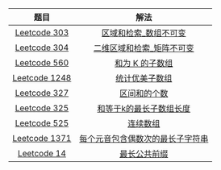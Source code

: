 |                             题目                             |                             解法                             |
| :----------------------------------------------------------: | :----------------------------------------------------------: |
| [Leetcode 303](https://leetcode.cn/problems/range-sum-query-immutable/) | [区域和检索_数组不可变](https://github.com/pshijie/Java_interview_code/blob/main/Leetcode分类/前缀和/区域和检索_数组不可变.java) |
| [Leetcode 304](https://leetcode.cn/problems/range-sum-query-2d-immutable/) | [二维区域和检索_矩阵不可变](https://github.com/pshijie/Java_interview_code/blob/main/Leetcode分类/前缀和/二维区域和检索_矩阵不可变.java) |
| [Leetcode 560](https://leetcode.cn/problems/subarray-sum-equals-k/) | [和为 K 的子数组](https://github.com/pshijie/Java_interview_code/blob/main/Leetcode分类/前缀和/和为K的子数组.java) |
| [Leetcode 1248](https://leetcode.cn/problems/count-number-of-nice-subarrays/) | [统计优美子数组](https://github.com/pshijie/Java_interview_code/blob/main/Leetcode分类/前缀和/统计优美子数组.java) |
| [Leetcode 327](https://leetcode.cn/problems/count-of-range-sum/) | [区间和的个数](https://github.com/pshijie/Java_interview_code/blob/main/Leetcode分类/前缀和/区间和的个数.java) |
| [Leetcode 325](https://leetcode.cn/problems/maximum-size-subarray-sum-equals-k/) | [和等于k的最长子数组长度](https://github.com/pshijie/Java_interview_code/blob/main/Leetcode分类/前缀和/和等于k的最长子数组长度.java) |
| [Leetcode 525](https://leetcode.cn/problems/contiguous-array/) | [连续数组](https://github.com/pshijie/Java_interview_code/blob/main/Leetcode分类/前缀和/连续数组.java) |
| [Leetcode 1371](https://leetcode.cn/problems/find-the-longest-substring-containing-vowels-in-even-counts/) | [每个元音包含偶数次的最长子字符串](https://github.com/pshijie/Java_interview_code/blob/main/Leetcode分类/前缀和/每个元音包含偶数次的最长子字符串.java) |
| [Leetcode 14](https://leetcode.cn/problems/longest-common-prefix/) | [最长公共前缀](https://github.com/pshijie/Java_interview_code/blob/main/Leetcode分类/前缀和/最长公共前缀.java) |


